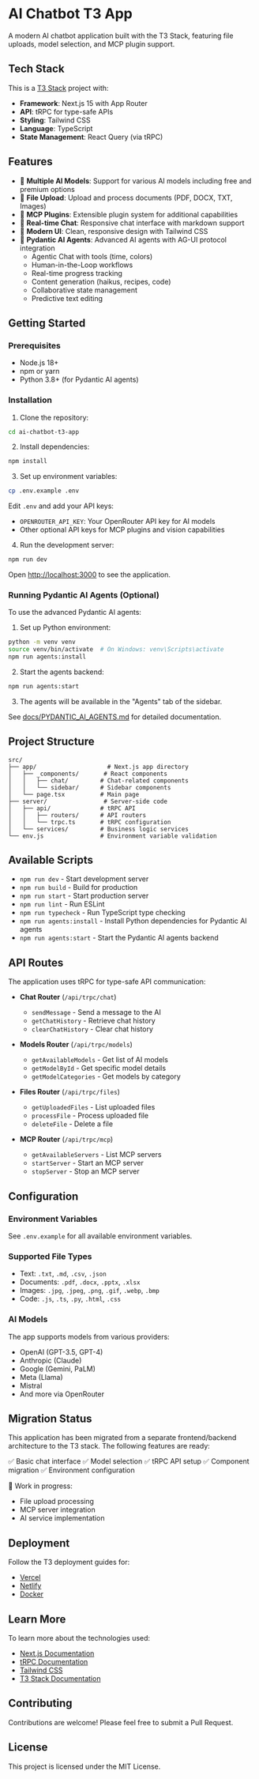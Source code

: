 # AI Chatbot T3 App

A modern AI chatbot application built with the T3 Stack, featuring file uploads, model selection, and MCP plugin support.

## Tech Stack

This is a [T3 Stack](https://create.t3.gg/) project with:
- **Framework**: Next.js 15 with App Router
- **API**: tRPC for type-safe APIs
- **Styling**: Tailwind CSS
- **Language**: TypeScript
- **State Management**: React Query (via tRPC)

## Features

- 🤖 **Multiple AI Models**: Support for various AI models including free and premium options
- 📁 **File Upload**: Upload and process documents (PDF, DOCX, TXT, Images)
- 🔌 **MCP Plugins**: Extensible plugin system for additional capabilities
- 💬 **Real-time Chat**: Responsive chat interface with markdown support
- 🎨 **Modern UI**: Clean, responsive design with Tailwind CSS
- 🧠 **Pydantic AI Agents**: Advanced AI agents with AG-UI protocol integration
  - Agentic Chat with tools (time, colors)
  - Human-in-the-Loop workflows
  - Real-time progress tracking
  - Content generation (haikus, recipes, code)
  - Collaborative state management
  - Predictive text editing

## Getting Started

### Prerequisites

- Node.js 18+ 
- npm or yarn
- Python 3.8+ (for Pydantic AI agents)

### Installation

1. Clone the repository:
```bash
cd ai-chatbot-t3-app
```

2. Install dependencies:
```bash
npm install
```

3. Set up environment variables:
```bash
cp .env.example .env
```

Edit `.env` and add your API keys:
- `OPENROUTER_API_KEY`: Your OpenRouter API key for AI models
- Other optional API keys for MCP plugins and vision capabilities

4. Run the development server:
```bash
npm run dev
```

Open [http://localhost:3000](http://localhost:3000) to see the application.

### Running Pydantic AI Agents (Optional)

To use the advanced Pydantic AI agents:

1. Set up Python environment:
```bash
python -m venv venv
source venv/bin/activate  # On Windows: venv\Scripts\activate
npm run agents:install
```

2. Start the agents backend:
```bash
npm run agents:start
```

3. The agents will be available in the "Agents" tab of the sidebar.

See [docs/PYDANTIC_AI_AGENTS.md](docs/PYDANTIC_AI_AGENTS.md) for detailed documentation.

## Project Structure

```
src/
├── app/                    # Next.js app directory
│   ├── _components/       # React components
│   │   ├── chat/         # Chat-related components
│   │   └── sidebar/      # Sidebar components
│   └── page.tsx          # Main page
├── server/                # Server-side code
│   ├── api/              # tRPC API
│   │   ├── routers/      # API routers
│   │   └── trpc.ts       # tRPC configuration
│   └── services/         # Business logic services
└── env.js                # Environment variable validation
```

## Available Scripts

- `npm run dev` - Start development server
- `npm run build` - Build for production
- `npm run start` - Start production server
- `npm run lint` - Run ESLint
- `npm run typecheck` - Run TypeScript type checking
- `npm run agents:install` - Install Python dependencies for Pydantic AI agents
- `npm run agents:start` - Start the Pydantic AI agents backend

## API Routes

The application uses tRPC for type-safe API communication:

- **Chat Router** (`/api/trpc/chat`)
  - `sendMessage` - Send a message to the AI
  - `getChatHistory` - Retrieve chat history
  - `clearChatHistory` - Clear chat history

- **Models Router** (`/api/trpc/models`)
  - `getAvailableModels` - Get list of AI models
  - `getModelById` - Get specific model details
  - `getModelCategories` - Get models by category

- **Files Router** (`/api/trpc/files`)
  - `getUploadedFiles` - List uploaded files
  - `processFile` - Process uploaded file
  - `deleteFile` - Delete a file

- **MCP Router** (`/api/trpc/mcp`)
  - `getAvailableServers` - List MCP servers
  - `startServer` - Start an MCP server
  - `stopServer` - Stop an MCP server

## Configuration

### Environment Variables

See `.env.example` for all available environment variables.

### Supported File Types

- Text: `.txt`, `.md`, `.csv`, `.json`
- Documents: `.pdf`, `.docx`, `.pptx`, `.xlsx`
- Images: `.jpg`, `.jpeg`, `.png`, `.gif`, `.webp`, `.bmp`
- Code: `.js`, `.ts`, `.py`, `.html`, `.css`

### AI Models

The app supports models from various providers:
- OpenAI (GPT-3.5, GPT-4)
- Anthropic (Claude)
- Google (Gemini, PaLM)
- Meta (Llama)
- Mistral
- And more via OpenRouter

## Migration Status

This application has been migrated from a separate frontend/backend architecture to the T3 stack. The following features are ready:

✅ Basic chat interface
✅ Model selection
✅ tRPC API setup
✅ Component migration
✅ Environment configuration

🚧 Work in progress:
- File upload processing
- MCP server integration
- AI service implementation

## Deployment

Follow the T3 deployment guides for:
- [Vercel](https://create.t3.gg/en/deployment/vercel)
- [Netlify](https://create.t3.gg/en/deployment/netlify)
- [Docker](https://create.t3.gg/en/deployment/docker)

## Learn More

To learn more about the technologies used:

- [Next.js Documentation](https://nextjs.org)
- [tRPC Documentation](https://trpc.io)
- [Tailwind CSS](https://tailwindcss.com)
- [T3 Stack Documentation](https://create.t3.gg/)

## Contributing

Contributions are welcome! Please feel free to submit a Pull Request.

## License

This project is licensed under the MIT License.